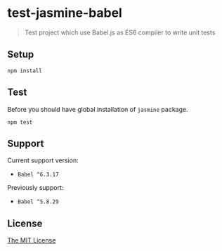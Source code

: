# test-jasmine-babel

> Test project which use Babel.js as ES6 compiler to write unit tests

## Setup

```
npm install
```

## Test

Before you should have global installation of `jasmine` package.

```
npm test
```

## Support 

Current support version:

 - `Babel ^6.3.17`

Previously support:

 - `Babel ^5.8.29`

## License

[The MIT License](http://piecioshka.mit-license.org)

